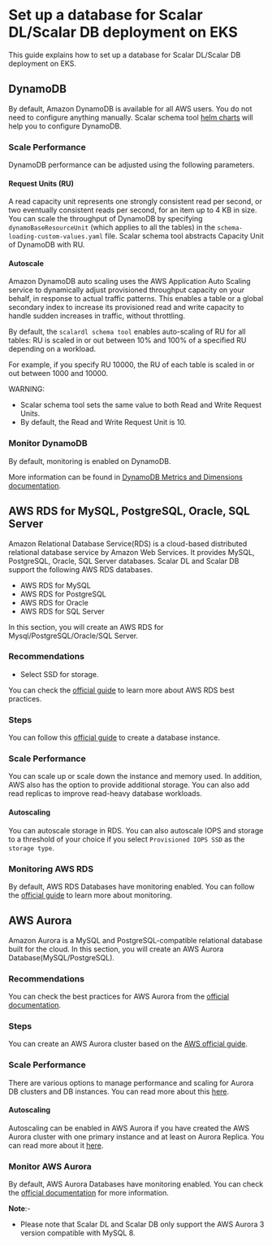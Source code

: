 # Set up a database for Scalar DL/Scalar DB deployment on EKS

This guide explains how to set up a database for Scalar DL/Scalar DB deployment on EKS.

## DynamoDB

By default, Amazon DynamoDB is available for all AWS users. You do not need to configure anything manually.
Scalar schema tool [helm charts](https://github.com/scalar-labs/helm-charts/tree/main/charts/schema-loading) will help you to configure DynamoDB.

### Scale Performance

DynamoDB performance can be adjusted using the following parameters.

#### Request Units (RU)

A read capacity unit represents one strongly consistent read per second, or two eventually consistent reads per second, for an item up to 4 KB in size.
You can scale the throughput of DynamoDB by specifying `dynamoBaseResourceUnit` (which applies to all the tables) in the `schema-loading-custom-values.yaml` file.
Scalar schema tool abstracts Capacity Unit of DynamoDB with RU.

#### Autoscale

Amazon DynamoDB auto scaling uses the AWS Application Auto Scaling service to dynamically adjust provisioned throughput capacity on your behalf, in response to actual traffic patterns.
This enables a table or a global secondary index to increase its provisioned read and write capacity to handle sudden increases in traffic, without throttling.

By default, the `scalardl schema tool` enables auto-scaling of RU for all tables: RU is scaled in or out between 10% and 100% of a specified RU depending on a workload.

For example, if you specify RU 10000, the RU of each table is scaled in or out between 1000 and 10000.

WARNING:

* Scalar schema tool sets the same value to both Read and Write Request Units.
* By default, the Read and Write Request Unit is 10.

### Monitor DynamoDB

By default, monitoring is enabled on DynamoDB.

More information can be found in [DynamoDB Metrics and Dimensions documentation](https://docs.aws.amazon.com/amazondynamodb/latest/developerguide/metrics-dimensions.html).

## AWS RDS for MySQL, PostgreSQL, Oracle, SQL Server

Amazon Relational Database Service(RDS) is a cloud-based distributed relational database service by Amazon Web Services.
It provides MySQL, PostgreSQL, Oracle, SQL Server databases.
Scalar DL and Scalar DB support the following AWS RDS databases.
* AWS RDS for MySQL
* AWS RDS for PostgreSQL
* AWS RDS for Oracle
* AWS RDS for SQL Server

In this section, you will create an AWS RDS for Mysql/PostgreSQL/Oracle/SQL Server.

### Recommendations

* Select SSD for storage.

You can check the [official guide](https://docs.aws.amazon.com/AmazonRDS/latest/UserGuide/CHAP_BestPractices.html#CHAP_BestPractices.DiskPerformance) to learn more about AWS RDS best practices.

### Steps

You can follow this [official guide](https://docs.aws.amazon.com/AmazonRDS/latest/UserGuide/USER_CreateDBInstance.html) to create a database instance.

### Scale Performance

You can scale up or scale down the instance and memory used. In addition, AWS also has the option to provide additional storage.
You can also add read replicas to improve read-heavy database workloads.

#### Autoscaling

You can autoscale storage in RDS. You can also autoscale IOPS and storage to a threshold of your choice if you select `Provisioned IOPS SSD` as the `storage type`.

### Monitoring AWS RDS

By default, AWS RDS Databases have monitoring enabled.
You can follow the [official guide](https://docs.aws.amazon.com/AmazonRDS/latest/UserGuide/CHAP_Monitoring.html) to learn more about monitoring.

## AWS Aurora

Amazon Aurora is a MySQL and PostgreSQL-compatible relational database built for the cloud.
In this section, you will create an AWS Aurora Database(MySQL/PostgreSQL).

### Recommendations

You can check the best practices for AWS Aurora from the [official documentation](https://docs.aws.amazon.com/AmazonRDS/latest/AuroraUserGuide/Aurora.BestPractices.html).

### Steps

You can create an AWS Aurora cluster based on the [AWS official guide](https://docs.aws.amazon.com/AmazonRDS/latest/AuroraUserGuide/Aurora.CreateInstance.html).

### Scale Performance

There are various options to manage performance and scaling for Aurora DB clusters and DB instances.
You can read more about this [here](https://docs.aws.amazon.com/AmazonRDS/latest/AuroraUserGuide/Aurora.Managing.Performance.html).

#### Autoscaling

Autoscaling can be enabled in AWS Aurora if you have created the AWS Aurora cluster with one primary instance and at least on Aurora Replica. You can read more about it [here](https://docs.aws.amazon.com/AmazonRDS/latest/AuroraUserGuide/Aurora.Integrating.AutoScaling.html).

### Monitor AWS Aurora

By default, AWS Aurora Databases have monitoring enabled.
You can check the [official documentation](https://docs.aws.amazon.com/AmazonRDS/latest/AuroraUserGuide/USER_Monitoring.html) for more information.

**Note**:-
* Please note that Scalar DL and Scalar DB only support the AWS Aurora 3 version compatible with MySQL 8.